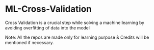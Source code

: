 # ML-Cross-Validation

Cross Validation is a crucial step while solving a machine learning by avoiding overfitting of data into the model

Note: All the repos are made only for learning purpose & Credits will be mentioned if necessary.
